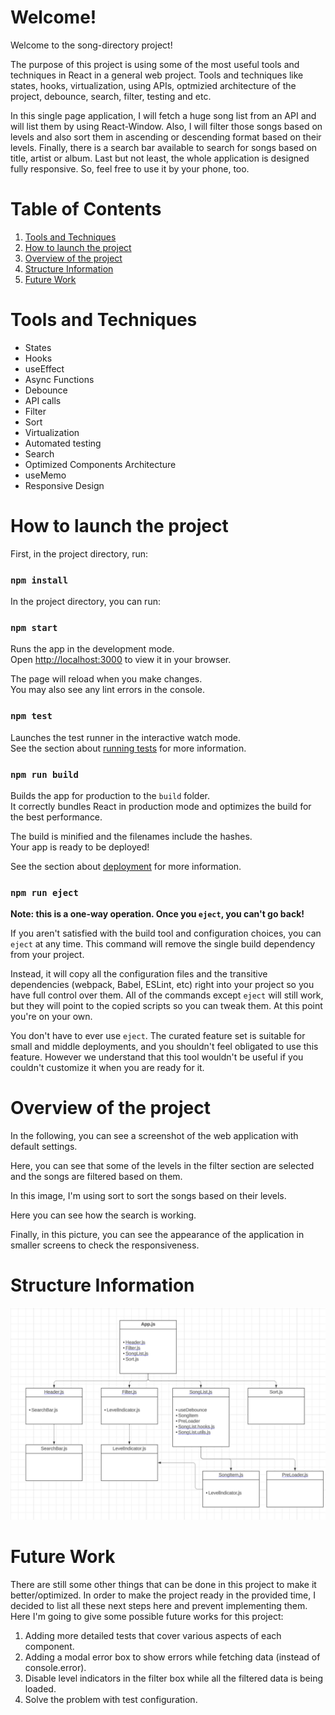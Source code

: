 # Welcome!

Welcome to the song-directory project!

The purpose of this project is using some of the most useful tools and techniques in React in a general web project. Tools and techniques like states, hooks, virtualization, using APIs, optmizied architecture of the project, debounce, search, filter, testing and etc. 

In this single page application, I will fetch a huge song list from an API and will list them by using React-Window. Also, I will filter those songs based on levels and also sort them in ascending or descending format based on their levels. Finally, there is a search bar available to search for songs based on title, artist or album. Last but not least, the whole application is designed fully responsive. So, feel free to use it by your phone, too.  
# Table of Contents

1. [Tools and Techniques](#tools-and-techniques)
2. [How to launch the project](#how-to-launch-the-project)
3. [Overview of the project](#overview-of-the-project)
4. [Structure Information](#structure-information)
5. [Future Work](#future-work)

# Tools and Techniques

- States
- Hooks
- useEffect
- Async Functions
- Debounce
- API calls
- Filter
- Sort
- Virtualization
- Automated testing
- Search
- Optimized Components Architecture
- useMemo
- Responsive Design

# How to launch the project
First, in the project directory, run:

### `npm install`


In the project directory, you can run:

### `npm start`

Runs the app in the development mode.\
Open [http://localhost:3000](http://localhost:3000) to view it in your browser.

The page will reload when you make changes.\
You may also see any lint errors in the console.

### `npm test`

Launches the test runner in the interactive watch mode.\
See the section about [running tests](https://facebook.github.io/create-react-app/docs/running-tests) for more information.

### `npm run build`

Builds the app for production to the `build` folder.\
It correctly bundles React in production mode and optimizes the build for the best performance.

The build is minified and the filenames include the hashes.\
Your app is ready to be deployed!

See the section about [deployment](https://facebook.github.io/create-react-app/docs/deployment) for more information.

### `npm run eject`

**Note: this is a one-way operation. Once you `eject`, you can't go back!**

If you aren't satisfied with the build tool and configuration choices, you can `eject` at any time. This command will remove the single build dependency from your project.

Instead, it will copy all the configuration files and the transitive dependencies (webpack, Babel, ESLint, etc) right into your project so you have full control over them. All of the commands except `eject` will still work, but they will point to the copied scripts so you can tweak them. At this point you're on your own.

You don't have to ever use `eject`. The curated feature set is suitable for small and middle deployments, and you shouldn't feel obligated to use this feature. However we understand that this tool wouldn't be useful if you couldn't customize it when you are ready for it.

# Overview of the project
In the following, you can see a screenshot of the web application with default settings.

Here, you can see that some of the levels in the filter section are selected and the songs are filtered based on them.

In this image, I'm using sort to sort the songs based on their levels.

Here you can see how the search is working.

Finally, in this picture, you can see the appearance of the application in smaller screens to check the responsiveness.

 
# Structure Information

![Component Structure](Diagram.png)


# Future Work
There are still some other things that can be done in this project to make it better/optimized. In order to make the project ready in the provided time, I decided to list all these next steps here and prevent implementing them. Here I'm going to give some possible future works for this project:

1. Adding more detailed tests that cover various aspects of each component.
2. Adding a modal error box to show errors while fetching data (instead of console.error).
3. Disable level indicators in the filter box while all the filtered data is being loaded.
4. Solve the problem with test configuration.